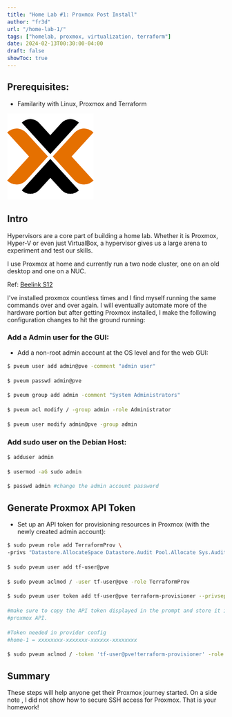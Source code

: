 ```yaml
---
title: "Home Lab #1: Proxmox Post Install"
author: "fr3d"
url: "/home-lab-1/"
tags: ["homelab, proxmox, virtualization, terraform"]
date: 2024-02-13T00:30:00-04:00
draft: false
showToc: true
---
```


## Prerequisites:

- Familarity with Linux, Proxmox and Terraform

![proxmox](./img/proxmox.png#center)

## Intro

Hypervisors are a core part of building a home lab. Whether it is Proxmox, Hyper-V or even just VirtualBox, a hypervisor gives us a large arena to experiment and test our skills. 


I use Proxmox at home and currently run a two node cluster, one on an old desktop and one on a NUC.

Ref:  [Beelink S12](https://www.amazon.com/dp/B0C89TQ1YF?psc=1&ref=ppx_yo2ov_dt_b_product_details)

I've installed proxmox countless times and I find myself running the same commands over and over again. I will eventually automate more of the hardware portion but after getting Proxmox installed, I make the following configuration changes to hit the ground running: 


### Add a Admin user for the GUI: 

- Add a non-root admin account at the OS level and for the web GUI: 


```bash
$ pveum user add admin@pve -comment "admin user"
 
$ pveum passwd admin@pve

$ pveum group add admin -comment "System Administrators"

$ pveum acl modify / -group admin -role Administrator

$ pveum user modify admin@pve -group admin

```


### Add sudo user on the Debian Host: 
```bash
$ adduser admin

$ usermod -aG sudo admin

$ passwd admin #change the admin account password

```

## Generate Proxmox API Token

- Set up an API token for provisioning resources in Proxmox (with the newly created admin account):

```bash
$ sudo pveum role add TerraformProv \
-privs "Datastore.AllocateSpace Datastore.Audit Pool.Allocate Sys.Audit Sys.Console Sys.Modify VM.Allocate VM.Audit VM.Clone VM.Config.CDROM VM.Config.Cloudinit VM.Config.CPU VM.Config.Disk VM.Config.HWType VM.Config.Memory VM.Config.Network VM.Config.Options VM.Migrate VM.Monitor VM.PowerMgmt SDN.Use SDN.Allocate SDN.Audit"

$ sudo pveum user add tf-user@pve

$ sudo pveum aclmod / -user tf-user@pve -role TerraformProv

$ sudo pveum user token add tf-user@pve terraform-provisioner --privsep 0

#make sure to copy the API token displayed in the prompt and store it in a secure place. It's required to authenticate with the 
#proxmox API.

#Token needed in provider config
#home-1 = xxxxxxxx-xxxxxxx-xxxxxx-xxxxxxxx

$ sudo pveum aclmod / -token 'tf-user@pve!terraform-provisioner' -role TerraformProv

```

## Summary

These steps will help anyone get their Proxmox journey started. On a side note , I did not show how to secure SSH access for Proxmox. That is your homework!
